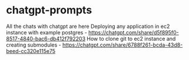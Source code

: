 # chatgpt-prompts
All the chats with chatgpt are here
Deploying any application in ec2 instance with example postgres - https://chatgpt.com/share/d5f895f0-8517-4840-bac6-db412f792203 
How to clone git to ec2 instance and creating submodules - https://chatgpt.com/share/6788f261-bcda-43d8-beed-cc320e115e75
